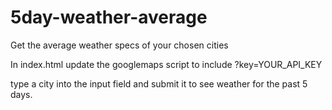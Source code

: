 # 5day-weather-average
Get the average weather specs of your chosen cities

In index.html update the googlemaps script to include ?key=YOUR_API_KEY

type a city into the input field and submit it to see weather for the past 5 days.
